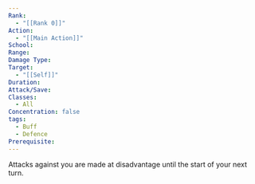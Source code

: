 ```yaml
---
Rank:
  - "[[Rank 0]]"
Action:
  - "[[Main Action]]"
School: 
Range: 
Damage Type: 
Target:
  - "[[Self]]"
Duration: 
Attack/Save: 
Classes:
  - All
Concentration: false
tags:
  - Buff
  - Defence
Prerequisite:
---
```

Attacks against you are made at disadvantage until the start of your next turn.